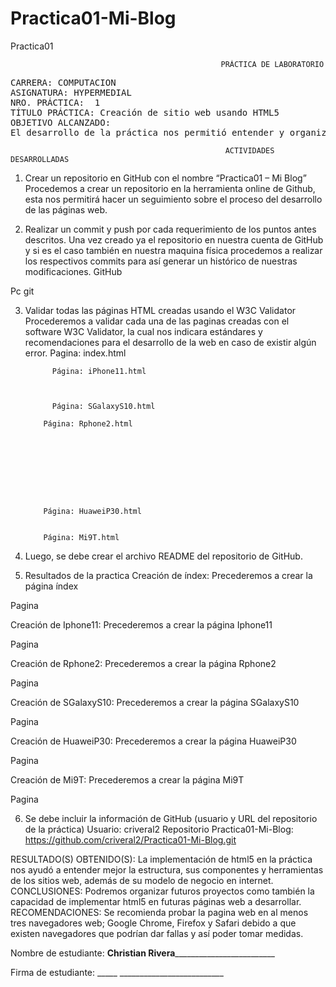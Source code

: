 # Practica01-Mi-Blog
Practica01 

 	                                               PRÁCTICA DE LABORATORIO 

<pre>CARRERA: COMPUTACION	
ASIGNATURA: HYPERMEDIAL
NRO. PRÁCTICA:	1	
TÍTULO PRÁCTICA: Creación de sitio web usando HTML5
OBJETIVO ALCANZADO:
El desarrollo de la práctica nos permitió entender y organizar de una mejor manera los sitios web, utilizando estándares actuales como es el caso de HTML5, y mediante la ayuda del libro guía de la materia de hypermedial pudimos desarrollar aplicaciones web interactivas y amigables al usuario.</pre>

                                                    ACTIVIDADES DESARROLLADAS
1.	Crear un repositorio en GitHub con el nombre “Practica01 – Mi Blog”
Procedemos a crear un repositorio en la herramienta online de Github, esta nos permitirá hacer un seguimiento sobre el proceso del desarrollo de las páginas web.
 
2.	Realizar un commit y push por cada requerimiento de los puntos antes descritos.
Una vez creado ya el repositorio en nuestra cuenta de GitHub y si es el caso también en nuestra maquina física procedemos a realizar los respectivos commits para así generar un histórico de nuestras modificaciones. 
GitHub
 
Pc git
 
3.	Validar todas las páginas HTML creadas usando el W3C Validator
Procederemos a validar cada una de las paginas creadas con el software W3C Validator, la cual nos indicara estándares y recomendaciones para el desarrollo de la web en caso de existir algún error.
Pagina: index.html
 
              Página: iPhone11.html
 


              Página: SGalaxyS10.html
 
            Página: Rphone2.html
 








            Página: HuaweiP30.html
 

            Página: Mi9T.html
 
4.	Luego, se debe crear el archivo README del repositorio de GitHub.
 



5.	Resultados de la practica
Creación de índex: Precederemos a crear la página índex
 
 
 
 
 
Pagina
 
 
Creación de Iphone11: Precederemos a crear la página Iphone11
 
 
 
 
 





Pagina
 
 
 
 
 
Creación de Rphone2: Precederemos a crear la página Rphone2
 
 
 




Pagina
 
 



Creación de SGalaxyS10: Precederemos a crear la página SGalaxyS10
 
 
 




Pagina
 
 


Creación de HuaweiP30: Precederemos a crear la página HuaweiP30
 
 
 




Pagina
 
 







Creación de Mi9T: Precederemos a crear la página Mi9T
 
 
 











Pagina
 
 








6.	Se debe incluir la información de GitHub (usuario y URL del repositorio de la práctica)
Usuario: criveral2
Repositorio Practica01-Mi-Blog: https://github.com/criveral2/Practica01-Mi-Blog.git

RESULTADO(S) OBTENIDO(S):
La implementación de html5 en la práctica nos ayudó a entender mejor la estructura, sus componentes y herramientas de los sitios web, además de su modelo de negocio en internet. 
CONCLUSIONES:
Podremos organizar futuros proyectos como también la capacidad de implementar html5 en futuras páginas web a desarrollar.
RECOMENDACIONES:
Se recomienda probar la pagina web en al menos tres navegadores web; Google Chrome, Firefox y Safari debido a que existen navegadores que podrían dar fallas y así poder tomar medidas.

Nombre de estudiante: __Christian Rivera___________________________


Firma de estudiante: _____  __________________________

